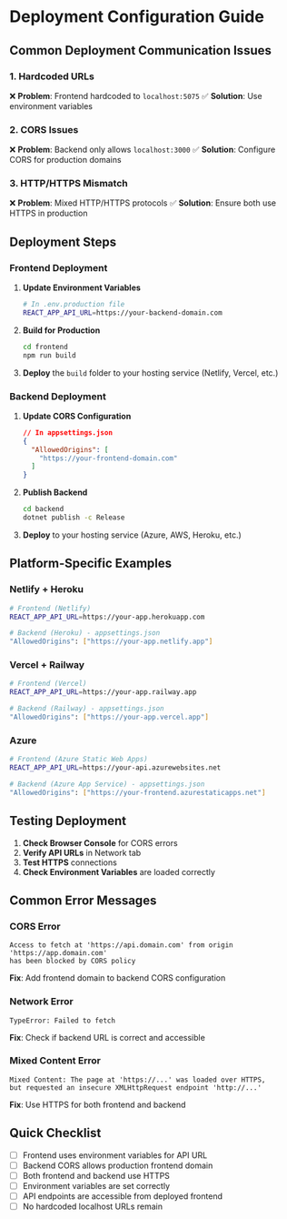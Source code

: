 # Deployment Configuration Guide

## Common Deployment Communication Issues

### 1. **Hardcoded URLs**
❌ **Problem**: Frontend hardcoded to `localhost:5075`
✅ **Solution**: Use environment variables

### 2. **CORS Issues**
❌ **Problem**: Backend only allows `localhost:3000`
✅ **Solution**: Configure CORS for production domains

### 3. **HTTP/HTTPS Mismatch**
❌ **Problem**: Mixed HTTP/HTTPS protocols
✅ **Solution**: Ensure both use HTTPS in production

## Deployment Steps

### Frontend Deployment

1. **Update Environment Variables**
   ```bash
   # In .env.production file
   REACT_APP_API_URL=https://your-backend-domain.com
   ```

2. **Build for Production**
   ```bash
   cd frontend
   npm run build
   ```

3. **Deploy** the `build` folder to your hosting service (Netlify, Vercel, etc.)

### Backend Deployment

1. **Update CORS Configuration**
   ```json
   // In appsettings.json
   {
     "AllowedOrigins": [
       "https://your-frontend-domain.com"
     ]
   }
   ```

2. **Publish Backend**
   ```bash
   cd backend
   dotnet publish -c Release
   ```

3. **Deploy** to your hosting service (Azure, AWS, Heroku, etc.)

## Platform-Specific Examples

### Netlify + Heroku
```bash
# Frontend (Netlify)
REACT_APP_API_URL=https://your-app.herokuapp.com

# Backend (Heroku) - appsettings.json
"AllowedOrigins": ["https://your-app.netlify.app"]
```

### Vercel + Railway
```bash
# Frontend (Vercel)
REACT_APP_API_URL=https://your-app.railway.app

# Backend (Railway) - appsettings.json
"AllowedOrigins": ["https://your-app.vercel.app"]
```

### Azure
```bash
# Frontend (Azure Static Web Apps)
REACT_APP_API_URL=https://your-api.azurewebsites.net

# Backend (Azure App Service) - appsettings.json
"AllowedOrigins": ["https://your-frontend.azurestaticapps.net"]
```

## Testing Deployment

1. **Check Browser Console** for CORS errors
2. **Verify API URLs** in Network tab
3. **Test HTTPS** connections
4. **Check Environment Variables** are loaded correctly

## Common Error Messages

### CORS Error
```
Access to fetch at 'https://api.domain.com' from origin 'https://app.domain.com' 
has been blocked by CORS policy
```
**Fix**: Add frontend domain to backend CORS configuration

### Network Error
```
TypeError: Failed to fetch
```
**Fix**: Check if backend URL is correct and accessible

### Mixed Content Error
```
Mixed Content: The page at 'https://...' was loaded over HTTPS, 
but requested an insecure XMLHttpRequest endpoint 'http://...'
```
**Fix**: Use HTTPS for both frontend and backend

## Quick Checklist

- [ ] Frontend uses environment variables for API URL
- [ ] Backend CORS allows production frontend domain
- [ ] Both frontend and backend use HTTPS
- [ ] Environment variables are set correctly
- [ ] API endpoints are accessible from deployed frontend
- [ ] No hardcoded localhost URLs remain